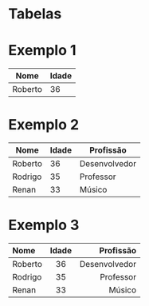 # Tabelas

# Exemplo 1

| Nome | Idade |
| ---- | ----- |
| Roberto | 36 |

# Exemplo 2

| Nome | Idade | Profissão |
| ---- | ----- | --------- |
| Roberto | 36 | Desenvolvedor |
| Rodrigo | 35 | Professor |
| Renan | 33 | Músico |

# Exemplo 3

| Nome | Idade | Profissão |
| :--- | :---: | --------: |
| Roberto | 36 | Desenvolvedor |
| Rodrigo | 35 | Professor |
| Renan | 33 | Músico |

